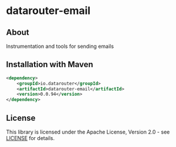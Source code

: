 # datarouter-email
## About
Instrumentation and tools for sending emails

## Installation with Maven

```xml
<dependency>
	<groupId>io.datarouter</groupId>
	<artifactId>datarouter-email</artifactId>
	<version>0.0.94</version>
</dependency>
```

## License

This library is licensed under the Apache License, Version 2.0 - see [LICENSE](../LICENSE) for details.
